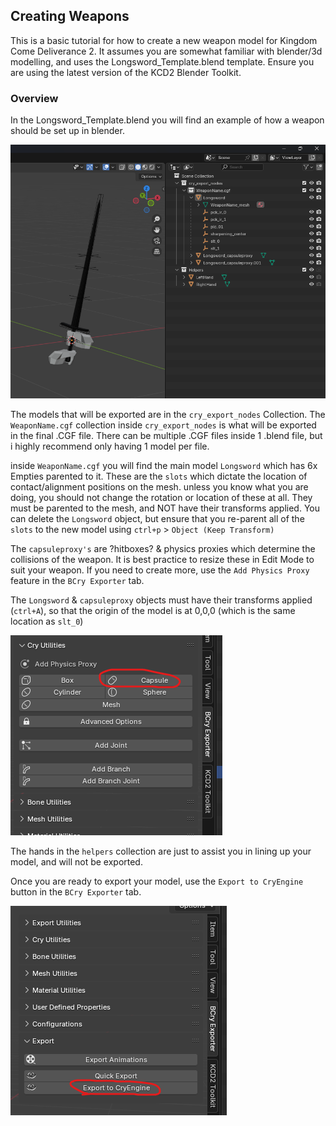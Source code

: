 <!-- Creating Weapons -->
## Creating Weapons

This is a basic tutorial for how to create a new weapon model for Kingdom Come Deliverance 2.
It assumes you are somewhat familiar with blender/3d modelling, and uses the Longsword_Template.blend template.
Ensure you are using the latest version of the KCD2 Blender Toolkit.


### Overview

In the Longsword_Template.blend you will find an example of how a weapon should be set up in blender.

<img src="Images/1. Scene Setup.png">

The models that will be exported are in the `cry_export_nodes` Collection.
The `WeaponName.cgf` collection inside `cry_export_nodes` is what will be exported in the final .CGF file.
There can be multiple .CGF files inside 1 .blend file, but i highly recommend only having 1 model per file.

inside `WeaponName.cgf` you will find the main model `Longsword` which has 6x Empties parented to it.
These are the `slots` which dictate the location of contact/alignment positions on the mesh.
unless you know what you are doing, you should not change the rotation or location of these at all.
They must be parented to the mesh, and NOT have their transforms applied.
You can delete the `Longsword` object, but ensure that you re-parent all of the `slots` to the new model using `ctrl+p` > `Object (Keep Transform)`

The `capsuleproxy's` are ?hitboxes? & physics proxies which determine the collisions of the weapon.
It is best practice to resize these in Edit Mode to suit your weapon.
If you need to create more, use the `Add Physics Proxy` feature in the `BCry Exporter` tab.

The `Longsword` & `capsuleproxy` objects must have their transforms applied (`ctrl+A`), so that the origin of the model is at 0,0,0 (which is the same location as `slt_0`)

<img src="Images/Physics Proxies.png">

The hands in the `helpers` collection are just to assist you in lining up your model, and will not be exported.

Once you are ready to export your model, use the `Export to CryEngine` button in the `BCry Exporter` tab.

<img src="Images/Export Button.png">